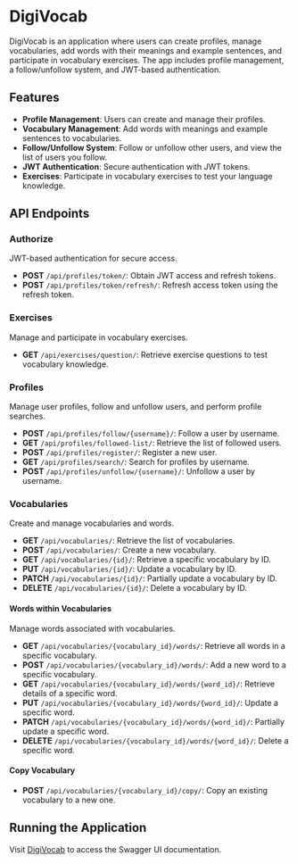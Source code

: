 # DigiVocab

DigiVocab is an application where users can create profiles, manage vocabularies, add words with their meanings and example sentences, and participate in vocabulary exercises. The app includes profile management, a follow/unfollow system, and JWT-based authentication.

## Features

- **Profile Management**: Users can create and manage their profiles.
- **Vocabulary Management**: Add words with meanings and example sentences to vocabularies.
- **Follow/Unfollow System**: Follow or unfollow other users, and view the list of users you follow.
- **JWT Authentication**: Secure authentication with JWT tokens.
- **Exercises**: Participate in vocabulary exercises to test your language knowledge.

## API Endpoints

### **Authorize**
JWT-based authentication for secure access.

- **POST** `/api/profiles/token/`: Obtain JWT access and refresh tokens.
- **POST** `/api/profiles/token/refresh/`: Refresh access token using the refresh token.

### **Exercises**
Manage and participate in vocabulary exercises.

- **GET** `/api/exercises/question/`: Retrieve exercise questions to test vocabulary knowledge.

### **Profiles**
Manage user profiles, follow and unfollow users, and perform profile searches.

- **POST** `/api/profiles/follow/{username}/`: Follow a user by username.
- **GET** `/api/profiles/followed-list/`: Retrieve the list of followed users.
- **POST** `/api/profiles/register/`: Register a new user.
- **GET** `/api/profiles/search/`: Search for profiles by username.
- **POST** `/api/profiles/unfollow/{username}/`: Unfollow a user by username.

### **Vocabularies**
Create and manage vocabularies and words.

- **GET** `/api/vocabularies/`: Retrieve the list of vocabularies.
- **POST** `/api/vocabularies/`: Create a new vocabulary.
- **GET** `/api/vocabularies/{id}/`: Retrieve a specific vocabulary by ID.
- **PUT** `/api/vocabularies/{id}/`: Update a vocabulary by ID.
- **PATCH** `/api/vocabularies/{id}/`: Partially update a vocabulary by ID.
- **DELETE** `/api/vocabularies/{id}/`: Delete a vocabulary by ID.

#### **Words within Vocabularies**
Manage words associated with vocabularies.

- **GET** `/api/vocabularies/{vocabulary_id}/words/`: Retrieve all words in a specific vocabulary.
- **POST** `/api/vocabularies/{vocabulary_id}/words/`: Add a new word to a specific vocabulary.
- **GET** `/api/vocabularies/{vocabulary_id}/words/{word_id}/`: Retrieve details of a specific word.
- **PUT** `/api/vocabularies/{vocabulary_id}/words/{word_id}/`: Update a specific word.
- **PATCH** `/api/vocabularies/{vocabulary_id}/words/{word_id}/`: Partially update a specific word.
- **DELETE** `/api/vocabularies/{vocabulary_id}/words/{word_id}/`: Delete a specific word.

#### **Copy Vocabulary**
- **POST** `/api/vocabularies/{vocabulary_id}/copy/`: Copy an existing vocabulary to a new one.

## Running the Application
Visit [DigiVocab](http://127.0.0.1:8000/api/schema/swagger-ui/) to access the Swagger UI documentation.
